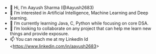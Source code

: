 - 👋 Hi, I’m Aayush Sharma (@Aayush2683)
- 👀 I’m interested in Artificial Intelligence, Machine Learning and Deep learning.
- 🌱 I’m currently learning Java, C, Python while focusing on core DSA.
- 💞️ I’m looking to collaborate on any project that can help me learn new things and provide exposure.
- 📫 You can reach me at my LinkedIn Id <<https://www.linkedin.com/in/aayush2683>>

<!---
Aayush2683/Aayush2683 is a ✨ special ✨ repository because its `README.md` (this file) appears on your GitHub profile.
You can click the Preview link to take a look at your changes.
--->
